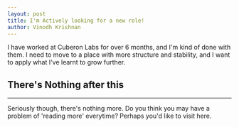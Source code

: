 ```yaml
---
layout: post
title: I'm Actively looking for a new role!
author: Vinodh Krishnan
---
```


I have worked at Cuberon Labs for over 6 months, and I'm kind of done with them. I need to move to a place with more structure and stability, and I want to apply what I've learnt to grow further. 

## There's Nothing after this
-----

Seriously though, there's nothing more. Do you think you may have a problem of 'reading more' everytime? Perhaps you'd like to visit here.
